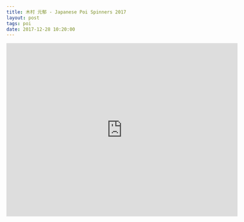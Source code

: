 ```yaml
---
title: 木村 元郁 - Japanese Poi Spinners 2017
layout: post
tags: poi
date: 2017-12-28 10:20:00
---
```

<iframe width="603" height="452" src="https://www.youtube.com/embed/nPoiWMlqyF0" frameborder="0" allowfullscreen="true"></iframe>
